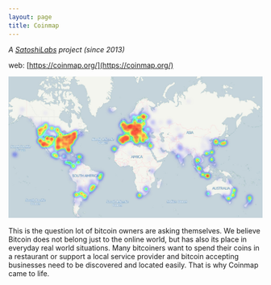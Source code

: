 ```yaml
---
layout: page
title: Coinmap
---
```


*A [SatoshiLabs](/satoshilabs) project (since 2013)*

web: [https://coinmap.org/](https://coinmap.org/)

![coinmap1](/assets/coinmap1.jpg)

This is the question lot of bitcoin owners are asking themselves. We believe Bitcoin does not belong just to the online world, but has also its place in everyday real world situations. Many bitcoiners want to spend their coins in a restaurant or support a local service provider and bitcoin accepting businesses need to be discovered and located easily. That is why Coinmap came to life.
